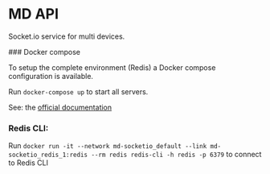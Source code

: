 # MD API

Socket.io service for multi devices.

### Docker compose

To setup the complete environment (Redis) a Docker compose configuration is available.

Run `docker-compose up` to start all servers.

See: the [official documentation](https://docs.docker.com/compose/)

### Redis CLI:

Run `docker run -it --network md-socketio_default --link md-socketio_redis_1:redis --rm redis redis-cli -h redis -p 6379` to connect to Redis CLI
